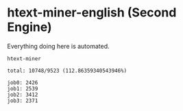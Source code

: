 # htext-miner-english (Second Engine)

Everything doing here is automated.

```
htext-miner

total: 10748/9523 (112.86359340543946%)

job0: 2426
job1: 2539
job2: 3412
job3: 2371
```